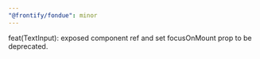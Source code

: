```yaml
---
"@frontify/fondue": minor
---
```


feat(TextInput): exposed component ref and set focusOnMount prop to be deprecated.
